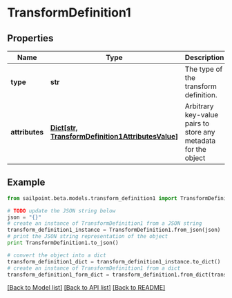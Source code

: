 # TransformDefinition1


## Properties

Name | Type | Description | Notes
------------ | ------------- | ------------- | -------------
**type** | **str** | The type of the transform definition. | [optional] 
**attributes** | [**Dict[str, TransformDefinition1AttributesValue]**](TransformDefinition1AttributesValue.md) | Arbitrary key-value pairs to store any metadata for the object | [optional] 

## Example

```python
from sailpoint.beta.models.transform_definition1 import TransformDefinition1

# TODO update the JSON string below
json = "{}"
# create an instance of TransformDefinition1 from a JSON string
transform_definition1_instance = TransformDefinition1.from_json(json)
# print the JSON string representation of the object
print TransformDefinition1.to_json()

# convert the object into a dict
transform_definition1_dict = transform_definition1_instance.to_dict()
# create an instance of TransformDefinition1 from a dict
transform_definition1_form_dict = transform_definition1.from_dict(transform_definition1_dict)
```
[[Back to Model list]](../README.md#documentation-for-models) [[Back to API list]](../README.md#documentation-for-api-endpoints) [[Back to README]](../README.md)


